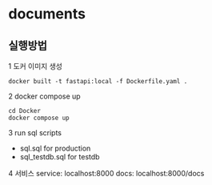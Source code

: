 # documents

## 실행방법

1 도커 이미지 생성

```
docker built -t fastapi:local -f Dockerfile.yaml .
```

2 docker compose up

```
cd Docker
docker compose up
```

3 run sql scripts
- sql.sql for production
- sql_testdb.sql for testdb

4 서비스 
service: localhost:8000
docs: localhost:8000/docs
